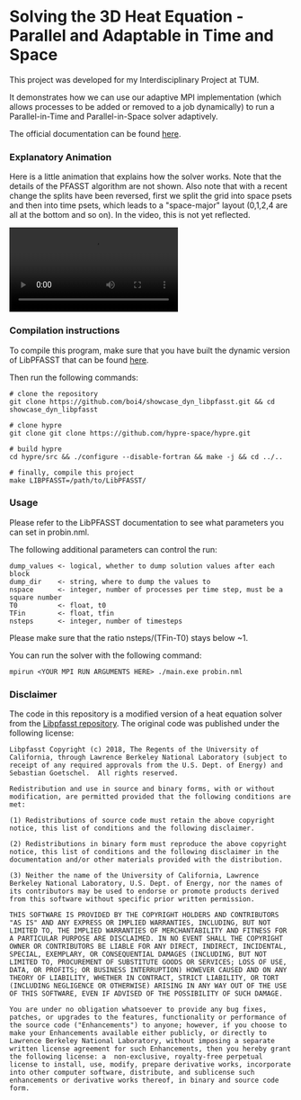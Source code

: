 # Solving the 3D Heat Equation - Parallel and Adaptable in Time and Space

This project was developed for my Interdisciplinary Project at TUM.

It demonstrates how we can use our adaptive MPI implementation (which allows processes to be added or removed to a job dynamically) to run a Parallel-in-Time and Parallel-in-Space solver adaptively.

The official documentation can be found [here](https://fecht.cc/libpfasst-doc/showcase/).


### Explanatory Animation

Here is a little animation that explains how the solver works.
Note that the details of the PFASST algorithm are not shown.
Also note that with a recent change the splits have been reversed, first we split the grid into space psets and then into time psets, which leads to a "space-major" layout (0,1,2,4 are all at the bottom and so on). In the video, this is not yet reflected.

![video](res/HeatEqu.mp4)


### Compilation instructions

To compile this program, make sure that you have built the dynamic version of LibPFASST that can be found [here](https://github.com/boi4/libpfasst).

Then run the following commands:

```
# clone the repository
git clone https://github.com/boi4/showcase_dyn_libpfasst.git && cd showcase_dyn_libpfasst

# clone hypre
git clone git clone https://github.com/hypre-space/hypre.git

# build hypre
cd hypre/src && ./configure --disable-fortran && make -j && cd ../..

# finally, compile this project
make LIBPFASST=/path/to/LibPFASST/
```


### Usage

Please refer to the LibPFASST documentation to see what parameters you can set in probin.nml.

The following additional parameters can control the run:
```
dump_values <- logical, whether to dump solution values after each block
dump_dir    <- string, where to dump the values to
nspace      <- integer, number of processes per time step, must be a square number
T0          <- float, t0
TFin        <- float, tfin
nsteps      <- integer, number of timesteps
```

Please make sure that the ratio nsteps/(TFin-T0) stays below ~1.

You can run the solver with the following command:

```
mpirun <YOUR MPI RUN ARGUMENTS HERE> ./main.exe probin.nml
```


### Disclaimer

The code in this repository is a modified version of a heat equation solver from the [Libpfasst repository](https://github.com/libpfasst/LibPFASST/tree/master/Examples/Hypre). The original code was published under the following license:

```
Libpfasst Copyright (c) 2018, The Regents of the University of California, through Lawrence Berkeley National Laboratory (subject to receipt of any required approvals from the U.S. Dept. of Energy) and Sebastian Goetschel.  All rights reserved.

Redistribution and use in source and binary forms, with or without modification, are permitted provided that the following conditions are met:

(1) Redistributions of source code must retain the above copyright notice, this list of conditions and the following disclaimer.

(2) Redistributions in binary form must reproduce the above copyright notice, this list of conditions and the following disclaimer in the documentation and/or other materials provided with the distribution.

(3) Neither the name of the University of California, Lawrence Berkeley National Laboratory, U.S. Dept. of Energy, nor the names of its contributors may be used to endorse or promote products derived from this software without specific prior written permission.

THIS SOFTWARE IS PROVIDED BY THE COPYRIGHT HOLDERS AND CONTRIBUTORS "AS IS" AND ANY EXPRESS OR IMPLIED WARRANTIES, INCLUDING, BUT NOT LIMITED TO, THE IMPLIED WARRANTIES OF MERCHANTABILITY AND FITNESS FOR A PARTICULAR PURPOSE ARE DISCLAIMED. IN NO EVENT SHALL THE COPYRIGHT OWNER OR CONTRIBUTORS BE LIABLE FOR ANY DIRECT, INDIRECT, INCIDENTAL, SPECIAL, EXEMPLARY, OR CONSEQUENTIAL DAMAGES (INCLUDING, BUT NOT LIMITED TO, PROCUREMENT OF SUBSTITUTE GOODS OR SERVICES; LOSS OF USE, DATA, OR PROFITS; OR BUSINESS INTERRUPTION) HOWEVER CAUSED AND ON ANY THEORY OF LIABILITY, WHETHER IN CONTRACT, STRICT LIABILITY, OR TORT (INCLUDING NEGLIGENCE OR OTHERWISE) ARISING IN ANY WAY OUT OF THE USE OF THIS SOFTWARE, EVEN IF ADVISED OF THE POSSIBILITY OF SUCH DAMAGE.

You are under no obligation whatsoever to provide any bug fixes, patches, or upgrades to the features, functionality or performance of the source code ("Enhancements") to anyone; however, if you choose to make your Enhancements available either publicly, or directly to Lawrence Berkeley National Laboratory, without imposing a separate written license agreement for such Enhancements, then you hereby grant the following license: a  non-exclusive, royalty-free perpetual license to install, use, modify, prepare derivative works, incorporate into other computer software, distribute, and sublicense such enhancements or derivative works thereof, in binary and source code form.
```
